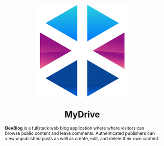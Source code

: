 <p align="center">
    <img src="https://github.com/JustNormalProgrammer/DevBlog/blob/main/frontend/public/favicon.svg" width="300" alt="MyDrive Logo"/>
</p>

<h1 align="center">MyDrive</h1>

**DevBlog** is a fullstack web blog application where where visitors can browse public content and leave comments. Authenticated publishers can view unpublished posts as well as create, edit, and delete their own content.


